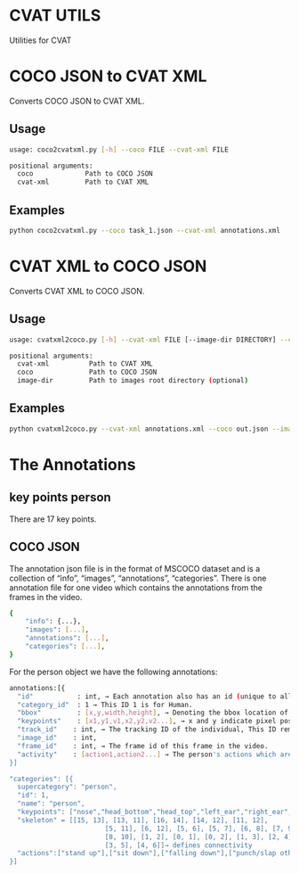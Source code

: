 # CVAT UTILS
Utilities for CVAT

# COCO JSON to CVAT XML

Converts COCO JSON to CVAT XML.

## Usage

```bash
usage: coco2cvatxml.py [-h] --coco FILE --cvat-xml FILE 

positional arguments:
  coco             Path to COCO JSON
  cvat-xml         Path to CVAT XML

```

## Examples

```bash
python coco2cvatxml.py --coco task_1.json --cvat-xml annotations.xml
```

# CVAT XML to COCO JSON

Converts CVAT XML to COCO JSON.

## Usage

```bash
usage: cvatxml2coco.py [-h] --cvat-xml FILE [--image-dir DIRECTORY] --coco FILE

positional arguments:
  cvat-xml          Path to CVAT XML
  coco              Path to COCO JSON
  image-dir         Path to images root directory (optional)

```

## Examples

```bash
python cvatxml2coco.py --cvat-xml annotations.xml --coco out.json --image-dir \images\
```

# The Annotations

## key points person
There are 17 key points.


## COCO JSON
The annotation json file is in the format of MSCOCO dataset and is a collection of “info”, “images”, “annotations”, “categories”. There is one annotation file for one video which contains the annotations from the frames in the video. 

```bash
{
    "info": {...},
    "images": [...],
    "annotations": [...],
    "categories": [...], 
}
```

For the person object we have the following annotations:<br />
```bash
annotations:[{
  "id"           : int, → Each annotation also has an id (unique to all other annotations).
  "category_id"  : 1 → This ID 1 is for Human.
  "bbox"         : [x,y,width,height], → Denoting the bbox location of that person. Box coordinates are measured from the top left image corner and are 0-indexed.
  "keypoints"    : [x1,y1,v1,x2,y2,v2...], → x and y indicate pixel positions in the image. v indicates visibility— v=0: not labeled (in which case x=y=0), v=1: labeled but not visible, and v=2: labeled and visible.
  "track_id"    : int, → The tracking ID of the individual, This ID remains constant for that person/object in all the sequences of the video.
  "image_id"    : int, 
  "frame_id"    : int, → The frame id of this frame in the video.
  "activity"    : [action1,action2...] → The person's actions which are captured.
}]

"categories": [{
  supercategory": "person",
  "id": 1,
  "name": "person",
  "keypoints": ["nose","head_bottom","head_top","left_ear","right_ear","left_shoulder","right_shoulder","left_elbow","right_elbow","left_wrist","right_wrist","left_hip","right_hip","left_knee","right_knee","left_ankle","right_ankle"], 
  "skeleton" = [[15, 13], [13, 11], [16, 14], [14, 12], [11, 12],
                        [5, 11], [6, 12], [5, 6], [5, 7], [6, 8], [7, 9],
                        [8, 10], [1, 2], [0, 1], [0, 2], [1, 3], [2, 4],
                        [3, 5], [4, 6]]→ defines connectivity
  "actions":["stand up"],["sit down"],["falling down"],["punch/slap other person"],["kicking other person"],["pushing other person"],...
}]
```


